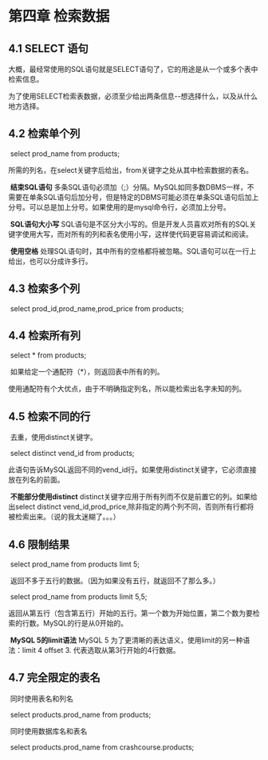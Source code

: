 # 第四章 检索数据

## 4.1  SELECT 语句

​	大概，最经常使用的SQL语句就是SELECT语句了，它的用途是从一个或多个表中检索信息。

​	为了使用SELECT检索表数据，必须至少给出两条信息--想选择什么，以及从什么地方选择。

## 4.2 检索单个列

​	select prod_name from products;

​	所需的列名，在select关键字后给出，from关键字之处从其中检索数据的表名。

​	**结束SQL语句** 多条SQL语句必须加（;）分隔。MySQL如同多数DBMS一样，不需要在单条SQL语句后加分号，但是特定的DBMS可能必须在单条SQL语句后加上分号。可以总是加上分号。如果使用的是mysql命令行，必须加上分号。

​	**SQL语句大小写** SQL语句是不区分大小写的。但是开发人员喜欢对所有的SQL关键字使用大写，而对所有的列和表名使用小写，这样使代码更容易调试和阅读。

​	**使用空格** 处理SQL语句时，其中所有的空格都将被忽略。SQL语句可以在一行上给出，也可以分成许多行。

## 4.3  检索多个列

​	select prod_id,prod_name,prod_price from products;

## 4.4 检索所有列

​	select * from products;

​	如果给定一个通配符（*），则返回表中所有的列。

​	使用通配符有个大优点，由于不明确指定列名，所以能检索出名字未知的列。

## 4.5 检索不同的行

​	去重，使用distinct关键字。

​	select distinct vend_id from products;

​	此语句告诉MySQL返回不同的vend_id行。如果使用distinct关键字，它必须直接放在列名的前面。

​	**不能部分使用distinct**  distinct关键字应用于所有列而不仅是前置它的列。如果给出select distinct vend_id,prod_price,除非指定的两个列不同，否则所有行都将被检索出来。（说的我太迷糊了。。。）

## 4.6 限制结果

​	select prod_name from products limt 5;

​	返回不多于五行的数据。（因为如果没有五行，就返回不了那么多。）

​	select prod_name from products limit 5,5;

​	返回从第五行（包含第五行）开始的五行。第一个数为开始位置，第二个数为要检索的行数。MySQL的行是从0开始的。

​	 **MySQL 5的limit语法** MySQL 5 为了更清晰的表达语义，使用limit的另一种语法：limit 4 offset 3. 代表选取从第3行开始的4行数据。

## 4.7 完全限定的表名

​	同时使用表名和列名

​	select products.prod_name from products;

​	同时使用数据库名和表名

​	select products.prod_name from crashcourse.products;


